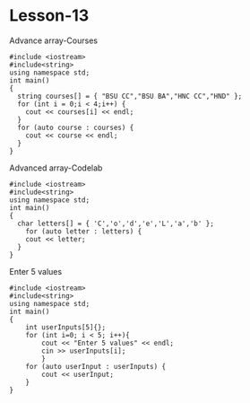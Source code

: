 # Lesson-13
Advance array-Courses

    #include <iostream>
    #include<string>
    using namespace std;
    int main()
    {
      string courses[] = { "BSU CC","BSU BA","HNC CC","HND" };
      for (int i = 0;i < 4;i++) {
        cout << courses[i] << endl;
      }
      for (auto course : courses) {
        cout << course << endl;
      }
    }

 Advanced array-Codelab  
                          
    #include <iostream>
    #include<string>
    using namespace std;
    int main()
    {
      char letters[] = { 'C','o','d','e','L','a','b' };
        for (auto letter : letters) {
        cout << letter;
      }
    }
Enter 5 values

    #include <iostream>
    #include<string>
    using namespace std;
    int main()
    {
        int userInputs[5]{};
        for (int i=0; i < 5; i++){
            cout << "Enter 5 values" << endl;
            cin >> userInputs[i];
            }
        for (auto userInput : userInputs) {
            cout << userInput;
        }
    }
    
